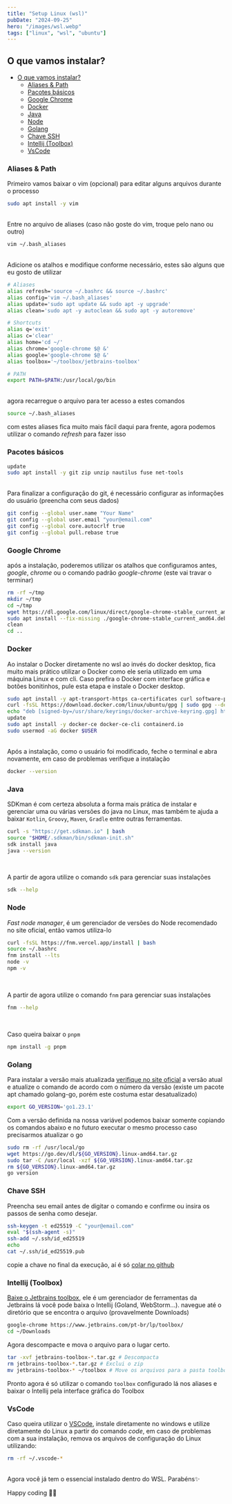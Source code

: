 ```yaml
---
title: "Setup Linux (wsl)"
pubDate: "2024-09-25"
hero: "/images/wsl.webp"
tags: ["linux", "wsl", "ubuntu"]
---
```


## O que vamos instalar?

- [O que vamos instalar?](#o-que-vamos-instalar)
  - [Aliases \& Path](#aliases--path)
  - [Pacotes básicos](#pacotes-básicos)
  - [Google Chrome](#google-chrome)
  - [Docker](#docker)
  - [Java](#java)
  - [Node](#node)
  - [Golang](#golang)
  - [Chave SSH](#chave-ssh)
  - [Intellij (Toolbox)](#intellij-toolbox)
  - [VsCode](#vscode)

### Aliases & Path

Primeiro vamos baixar o vim (opcional) para editar alguns arquivos durante o processo

``` sh
sudo apt install -y vim
```

<br>
Entre no arquivo de aliases (caso não goste do vim, troque pelo nano ou outro)

``` sh
vim ~/.bash_aliases
```

<br>
Adicione os atalhos e modifique conforme necessário, estes são alguns que eu gosto de utilizar

``` sh
# Aliases
alias refresh='source ~/.bashrc && source ~/.bashrc'
alias config='vim ~/.bash_aliases'
alias update='sudo apt update && sudo apt -y upgrade'
alias clean='sudo apt -y autoclean && sudo apt -y autoremove'

# Shortcuts
alias q='exit'
alias c='clear'
alias home='cd ~/'
alias chrome='google-chrome $@ &'
alias google='google-chrome $@ &'
alias toolbox='~/toolbox/jetbrains-toolbox'

# PATH
export PATH=$PATH:/usr/local/go/bin
```

<br>
agora recarregue o arquivo para ter acesso a estes comandos

``` sh
source ~/.bash_aliases
```

com estes aliases fica muito mais fácil daqui para frente, agora podemos utilizar o comando *refresh* para fazer isso

### Pacotes básicos

``` sh
update
sudo apt install -y git zip unzip nautilus fuse net-tools
```

<br>
Para finalizar a configuração do git, é necessário configurar as informações do usuário (preencha com seus dados)

``` sh
git config --global user.name "Your Name"
git config --global user.email "your@email.com"
git config --global core.autocrlf true
git config --global pull.rebase true
```

### Google Chrome

após a instalação, poderemos utilizar os atalhos que configuramos antes, *google*, *chrome* ou o comando padrão *google-chrome* (este vai travar o terminar)

``` sh
rm -rf ~/tmp
mkdir ~/tmp
cd ~/tmp
wget https://dl.google.com/linux/direct/google-chrome-stable_current_amd64.deb
sudo apt install --fix-missing ./google-chrome-stable_current_amd64.deb
clean
cd ..
```

### Docker

Ao instalar o Docker diretamente no wsl ao invés do docker desktop, fica muito mais prático utilizar o Docker como ele seria utilizado em uma máquina Linux e com cli. Caso prefira o Docker com interface gráfica e botões bonitinhos, pule esta etapa e instale o Docker desktop.

``` sh
sudo apt install -y apt-transport-https ca-certificates curl software-properties-common
curl -fsSL https://download.docker.com/linux/ubuntu/gpg | sudo gpg --dearmor -o /usr/share/keyrings/docker-archive-keyring.gpg
echo "deb [signed-by=/usr/share/keyrings/docker-archive-keyring.gpg] https://download.docker.com/linux/ubuntu $(lsb_release -cs) stable" | sudo tee /etc/apt/sources.list.d/docker.list > /dev/null
update
sudo apt install -y docker-ce docker-ce-cli containerd.io
sudo usermod -aG docker $USER
```

<br>
Após a instalação, como o usuário foi modificado, feche o terminal e abra novamente, em caso de problemas verifique a instalação

``` sh
docker --version
```

### Java

SDKman é com certeza absoluta a forma mais prática de instalar e gerenciar uma ou várias versões do java no Linux, mas também te ajuda a baixar `Kotlin`, `Groovy`, `Maven`, `Gradle` entre outras ferramentas.

``` sh
curl -s "https://get.sdkman.io" | bash
source "$HOME/.sdkman/bin/sdkman-init.sh"
sdk install java
java --version
```

<br>

A partir de agora utilize o comando `sdk` para gerenciar suas instalações

``` sh
sdk --help
```

### Node

*Fast node manager*, é um gerenciador de versões do Node recomendado no site oficial, então vamos utiliza-lo

``` sh
curl -fsSL https://fnm.vercel.app/install | bash
source ~/.bashrc
fnm install --lts
node -v
npm -v
```

<br>

A partir de agora utilize o comando `fnm` para gerenciar suas instalações

``` sh
fnm --help
```

<br>

Caso queira baixar o `pnpm`

``` sh
npm install -g pnpm
```

### Golang

Para instalar a versão mais atualizada [verifique no site oficial](https://go.dev/doc/install) a versão atual e atualize o comando de acordo com o número da versão (existe um pacote apt chamado golang-go, porém este costuma estar desatualizado)

``` sh
export GO_VERSION='go1.23.1'
```

Com a versão definida na nossa variável podemos baixar somente copiando os comandos abaixo e no futuro executar o mesmo processo caso precisarmos atualizar o go

``` sh
sudo rm -rf /usr/local/go 
wget https://go.dev/dl/${GO_VERSION}.linux-amd64.tar.gz
sudo tar -C /usr/local -xzf ${GO_VERSION}.linux-amd64.tar.gz
rm ${GO_VERSION}.linux-amd64.tar.gz
go version
```

### Chave SSH

Preencha seu email antes de digitar o comando e confirme ou insira os passos de senha como desejar.

``` sh
ssh-keygen -t ed25519 -C "your@email.com"
eval "$(ssh-agent -s)"
ssh-add ~/.ssh/id_ed25519
echo
cat ~/.ssh/id_ed25519.pub
```

copie a chave no final da execução, aí é só [colar no github](https://github.com/settings/ssh/new)

### Intellij (Toolbox)

[Baixe o Jetbrains toolbox](https://www.jetbrains.com/pt-br/lp/toolbox/), ele é um gerenciador de ferramentas da Jetbrains lá você pode baixa o Intellij (Goland, WebStorm...).
navegue até o diretório que se encontra o arquivo (provavelmente Downloads)

``` sh
google-chrome https://www.jetbrains.com/pt-br/lp/toolbox/
cd ~/Downloads
```

Agora descompacte e mova o arquivo para o lugar certo.

``` sh
tar -xvf jetbrains-toolbox-*.tar.gz # Descompacta
rm jetbrains-toolbox-*.tar.gz # Exclui o zip
mv jetbrains-toolbox-* ~/toolbox # Move os arquivos para a pasta toolbox
```

Pronto agora é só utilizar o comando `toolbox` configurado lá nos aliases e baixar o Intellij pela interface gráfica do Toolbox

### VsCode

 Caso queira utilizar o [VSCode](https://code.visualstudio.com/), instale diretamente no windows e utilize diretamente do Linux a partir do comando *code*, em caso de problemas com a sua instalação,
 remova os arquivos de configuração do Linux utilizando:

``` sh
rm -rf ~/.vscode-*
```

<br>
Agora você já tem o essencial instalado dentro do WSL. Parabéns✨

Happy coding 🧑‍💻
